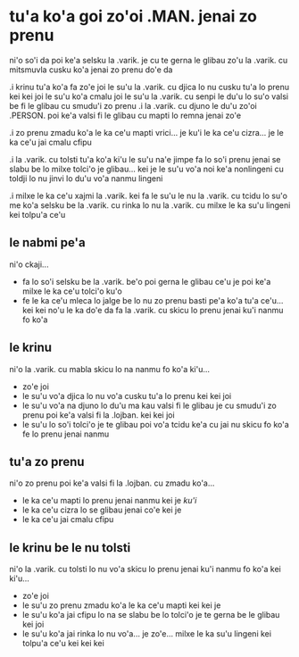 # tu'a ko'a goi zo'oi .MAN. jenai zo prenu
ni'o so'i da poi ke'a selsku la .varik. je cu te gerna le glibau zo'u la .varik. cu mitsmuvla cusku ko'a jenai zo prenu do'e da

.i krinu tu'a ko'a fa zo'e joi le su'u la .varik. cu djica lo nu cusku tu'a lo prenu kei kei joi le su'u ko'a cmalu joi le su'u la .varik. cu senpi le du'u lo su'o valsi be fi le glibau cu smudu'i zo prenu  .i la .varik. cu djuno le du'u zo'oi .PERSON. poi ke'a valsi fi le glibau cu mapti lo remna jenai zo'e

.i zo prenu zmadu ko'a le ka ce'u mapti vrici... je ku'i le ka ce'u cizra... je le ka ce'u jai cmalu cfipu

.i la .varik. cu tolsti tu'a ko'a ki'u le su'u na'e jimpe fa lo so'i prenu jenai se slabu be lo milxe tolci'o je glibau... kei je le su'u vo'a noi ke'a nonlingeni cu toldji lo nu jinvi lo du'u vo'a nanmu lingeni

.i milxe le ka ce'u xajmi la .varik. kei fa le su'u le nu la .varik. cu tcidu lo su'o me ko'a selsku be la .varik. cu rinka lo nu la .varik. cu milxe le ka su'u lingeni kei tolpu'a ce'u

## le nabmi pe'a
ni'o ckaji...

 * fa lo so'i selsku be la .varik. be'o poi gerna le glibau ce'u je poi ke'a milxe le ka ce'u tolci'o ku'o
 * fe le ka ce'u mleca lo jalge be lo nu zo prenu basti pe'a ko'a tu'a ce'u... kei kei no'u le ka do'e da fa la .varik. cu skicu lo prenu jenai ku'i nanmu fo ko'a

## le krinu
ni'o la .varik. cu mabla skicu lo na nanmu fo ko'a ki'u...

* zo'e joi
* le su'u vo'a djica lo nu vo'a cusku tu'a lo prenu kei kei joi
* le su'u vo'a na djuno lo du'u ma kau valsi fi le glibau je cu smudu'i zo prenu poi ke'a valsi fi la .lojban. kei kei joi
* le su'u lo so'i tolci'o je te glibau poi vo'a tcidu ke'a cu jai nu skicu fo ko'a fe lo prenu jenai nanmu

## tu'a zo prenu
ni'o zo prenu poi ke'a valsi fi la .lojban. cu zmadu ko'a...

* le ka ce'u mapti lo prenu jenai nanmu kei je _ku'i_
* le ka ce'u cizra lo se glibau jenai co'e kei je
* le ka ce'u jai cmalu cfipu

## le krinu be le nu tolsti
ni'o la .varik. cu tolsti lo nu vo'a skicu lo prenu jenai ku'i nanmu fo ko'a kei ki'u...

* zo'e joi
* le su'u zo prenu zmadu ko'a le ka ce'u mapti kei kei je
* le su'u ko'a jai cfipu lo na se slabu be lo tolci'o je te gerna be le glibau kei joi
* le su'u ko'a jai rinka lo nu vo'a... je zo'e... milxe le ka su'u lingeni kei tolpu'a ce'u kei kei kei
